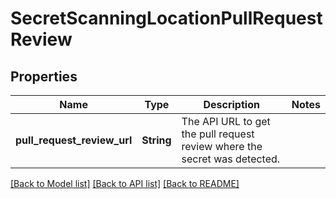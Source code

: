 # SecretScanningLocationPullRequestReview

## Properties

Name | Type | Description | Notes
------------ | ------------- | ------------- | -------------
**pull_request_review_url** | **String** | The API URL to get the pull request review where the secret was detected. | 

[[Back to Model list]](../README.md#documentation-for-models) [[Back to API list]](../README.md#documentation-for-api-endpoints) [[Back to README]](../README.md)


